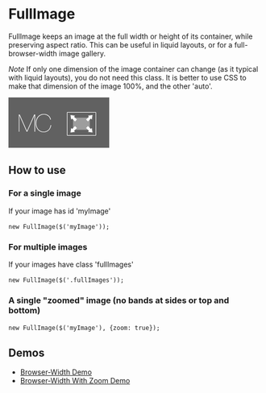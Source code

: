 FullImage
==========

FullImage keeps an image at the full width or height of its container, while preserving aspect ratio. This can be useful in liquid layouts, or for a full-browser-width image gallery.

*Note* If only one dimension of the image container can change (as it typical with liquid layouts), you do not need this class. It is better to use CSS to make that dimension of the image 100%, and the other 'auto'.

![Screenshot](http://github.com/michalc/FullImage/raw/master/Images/FullImage.png)

How to use
----------
	
### For a single image

If your image has id 'myImage'	
	
	new FullImage($('myImage'));
	
### For multiple images

If your images have class 'fullImages'

	new FullImage($('.fullImages'));

### A single "zoomed" image (no bands at sides or top and bottom)

	new FullImage($('myImage'), {zoom: true});


Demos
-----

* [Browser-Width Demo](http://yetagain.net/plugins/fullimage/demo/)
* [Browser-Width With Zoom Demo](http://yetagain.net/plugins/fullimage/zoomdemo/)